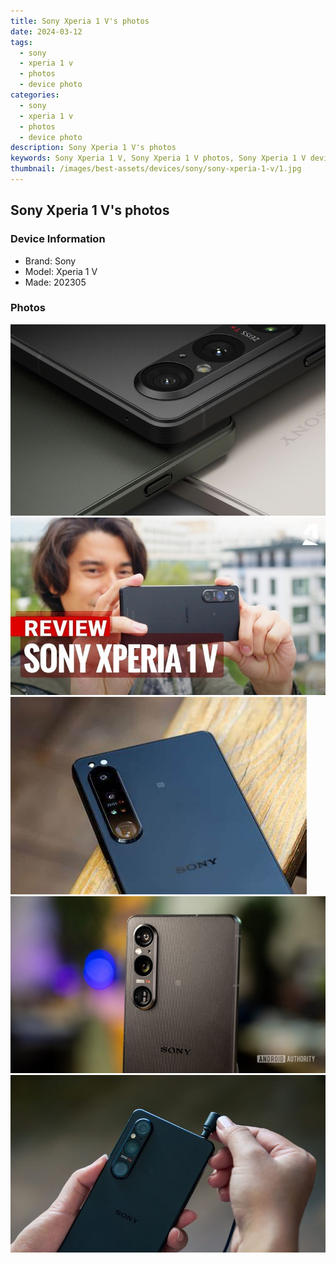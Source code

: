 ```yaml
---
title: Sony Xperia 1 V's photos
date: 2024-03-12
tags: 
  - sony
  - xperia 1 v
  - photos
  - device photo
categories: 
  - sony
  - xperia 1 v
  - photos
  - device photo
description: Sony Xperia 1 V's photos
keywords: Sony Xperia 1 V, Sony Xperia 1 V photos, Sony Xperia 1 V device photo
thumbnail: /images/best-assets/devices/sony/sony-xperia-1-v/1.jpg
---
```


## Sony Xperia 1 V's photos

### Device Information

- Brand: Sony
- Model: Xperia 1 V
- Made: 202305

### Photos

![/images/best-assets/devices/sony/sony-xperia-1-v/1.jpg](/images/best-assets/devices/sony/sony-xperia-1-v/1.jpg)
![/images/best-assets/devices/sony/sony-xperia-1-v/2.jpg](/images/best-assets/devices/sony/sony-xperia-1-v/2.jpg)
![/images/best-assets/devices/sony/sony-xperia-1-v/3.jpg](/images/best-assets/devices/sony/sony-xperia-1-v/3.jpg)
![/images/best-assets/devices/sony/sony-xperia-1-v/4.jpg](/images/best-assets/devices/sony/sony-xperia-1-v/4.jpg)
![/images/best-assets/devices/sony/sony-xperia-1-v/5.jpg](/images/best-assets/devices/sony/sony-xperia-1-v/5.jpg)
